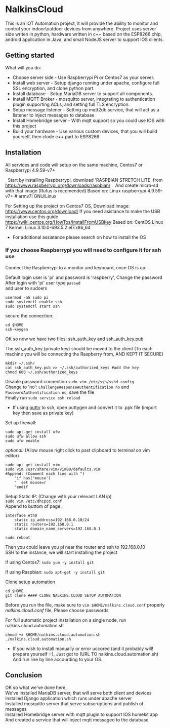 NalkinsCloud
============
This is an IOT Automation project, it will provide the ability to monitor and control your indoor\outdoor devices from anywhere.
Project uses server side writen in python, hardware written in c++ based on the ESP8266 chip, android application in Java, and small NodeJS server to support IOS clients.

Getting started
---------------
What will you do:
* Choose server side - Use Raspberrypi Pi or Centos7 as your server.
* Install web server - Setup django running under apache, configure full SSL encryption, and clone python part.
* Install database - Setup MariaDB server to support all components.
* Install MQTT Broker - mosquitto server, integrating to authentication plugin supporting ACLs, and setting full TLS encryption.
* Setup message listener - Setting up mqtt2db service, that will act as a listener to inject messages to database
* Install Homebridge server - With mqtt support so you could use IOS with this project
* Build your hardware - Use various custom devices, that you will build yourself, then clode c++ part to ESP8266


Installation
------------
All services and code will setup on the same machine, Centos7 or Raspberrypi 4.9.59-v7+

&nbsp;&nbsp;Start by installing Raspberrypi, download 'RASPBIAN STRETCH LITE' from https://www.raspberrypi.org/downloads/raspbian/
&nbsp;&nbsp;&nbsp;And create micro-sd with that image (Rufus is recomended)
Based on: Linux raspberrypi 4.9.59-v7+ # armv7l GNU/Linux

For Setting up the project on Centos7 OS, Download image: https://www.centos.org/download/
If you need asistance to make the USB installation use this guide https://wiki.centos.org/HowTos/InstallFromUSBkey
Based on: CentOS Linux 7 Kernel: Linux 3.10.0-693.5.2.el7.x86_64

- For additional assiatance please search on how to install the OS

### If you choose Raspberrypi you will need to configure it for ssh use
Connect the Raspberrypi to a monitor and keyboard, once OS is up:

Default login user is 'pi' and password is 'raspberry', Change the password  
After login with 'pi' user type `passwd`  
add user to sudoers
```
usermod -aG sudo pi
sudo systemctl enable ssh
sudo systemctl start ssh
```
secure the connection:
```
cd $HOME
ssh-keygen
```
OK so now we have two files: ssh_auth_key and ssh_auth_key.pub
	
The ssh_auth_key (private key) should be moved to the client (To each machine you will be connecting the Raspberry from, AND KEPT IT SECURE)
```
mkdir ~/.ssh/
cat ssh_auth_key.pub >> ~/.ssh/authorized_keys #add the key
chmod 600 ~/.ssh/authorized_keys
```
Disable password connection `sudo vim /etc/ssh/sshd_config`  
Change to 'no': `ChallengeResponseAuthentification no` and `PasswordAuthentification no`, save the file  
Finally run `sudo service ssh reload`

* If using [putty](http://www.putty.org/) to ssh, open puttygen and convert it to .ppk file (import key then save as private key)
	
Set up firewall:
```
sudo apt-get install ufw
sudo ufw allow ssh
sudo ufw enable
```
*optional:* (Allow mouse right click to past clipboard to terminal on vim editor)
```
sudo apt-get install vim
sudo vim /usr/share/vim/vim80/defaults.vim
#Append: (Comment each line with ")
	"if has('mouse')
	"  set mouse=r
	"endif
```
Setup Static IP: (Change with your relevant LAN ip)  
`sudo vim /etc/dhcpcd.conf`  
Append to buttom of page:
```
interface eth0
	static ip_address=192.168.0.10/24
	static routers=192.168.0.1
	static domain_name_servers=192.168.0.1
```
`sudo reboot`

Then you could leave you pi near the router and ssh to 192.168.0.10  
SSH to the instance, we will start installing the project

If using Centos7: `sudo yum -y install git`

If using Raspbian: `sudo apt-get -y install git`

Clone setup automation
```
cd $HOME
git clone #### CLONE NALKINS.CLOUD SETUP AUTOMATION
```
Before you run the file, make sure to `vim $HOME/nalkins.cloud.conf` properly *nalkins.cloud.conf* file, Please choose passwords
	
For full automatic project installation on a single node, run nalkins.cloud.automation.sh
```
chmod +x $HOME/nalkins.cloud.automation.sh
./nalkins.cloud.automation.sh
```
	
* If you wish to install manually or error uccored (and it probably will! prepare yourself :-),
Just got to (URL TO nalkins.cloud.automation.sh) And run line by line accourding to your OS.

Conclusion
----------

OK so what we've done here,  
We've installed MariaDB server, that will serve both client and devices  
Installed Django application which runs under apache server  
Installed mosquitto server that serve subscruptions and publish of messages  
Installed Homebridge server with mqtt plugin to support IOS homekit app  
And created a service that will inject mqtt messaged to the database  
